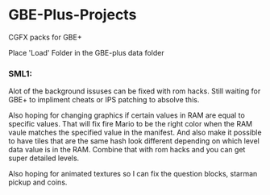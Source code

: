 # GBE-Plus-Projects
CGFX packs for GBE+

Place 'Load' Folder in the GBE-plus data folder

### SML1:
Alot of the background issuses can be fixed with rom hacks. Still waiting for GBE+ to impliment cheats or IPS patching to absolve this.

Also hoping for changing graphics if certain values in RAM are equal to specific values. That will fix fire Mario to be the right color when the RAM vaule matches the specified value in the manifest. And also make it possible to have tiles that are the same hash look different depending on which level data value is in the RAM. Combine that with rom hacks and you can get super detailed levels.

Also hoping for animated textures so I can fix the question blocks, starman pickup and coins.
